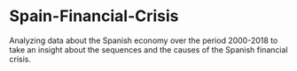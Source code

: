 # Spain-Financial-Crisis
Analyzing data about the Spanish economy over the period 2000-2018 to take an insight about the sequences and the causes of the Spanish financial crisis.
